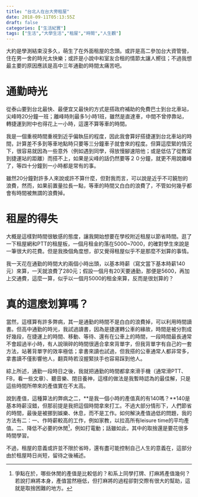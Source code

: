 ```yaml
---
title: "台北人在台大旁租屋"
date: 2018-09-11T05:13:55Z
draft: false
categories: ["生活紀實"]
tags: ["生活","大學生活","租屋","時間","人生觀"]
---
```


大約是學測結束沒多久，萌生了在外面租屋的念頭。或許是高二參加台大資管營，住在男一舍的時光太快樂；或許是小說中和室友合租的情節太讓人嚮往；不過我想最主要的原因應該是高中三年通勤的時間太痛苦吧。

通勤時光
===

從泰山要到台北最快、最便宜又最快的方式是搭政府補助的免費巴士到台北車站，尖峰時20分鐘一班；離峰時則最多1小時1班，雖然是直達車，中間不曾停靠站，轉捷運到附中也得花上一小時，這還不算等車的時間。

我是一個重視時間重視到近乎偏執狂的程度，因此我會算好搭捷運到台北車站的時間，計算差不多到等車地點時只要等三分鐘車子就會來的程度。但算這麼緊的情況下，很容易就因為一些意外（例如遇到同學，得放慢腳速陪他；或是低估了從教室到捷運站的距離）而搭不上，如果是尖峰的話仍然要等２０分鐘，就更不用說離峰了，等四十分鐘到一小時都是常有的事。

雖然20分鐘對許多人來說或許不算什麼，但對我而言，可以說是近乎不可饒恕的浪費，然而，如果前置量拉長一點，等車的時間又白白的浪費了，不管如何幾乎都會有時間被無謂的浪費掉。

租屋的得失
===
大概是這樣對時間很敏感的態度，讓我開始想要在學校附近租屋以節省時間。逛了一下租屋網和PTT的租屋板，一個月租金約落在5000~7000，的確對學生來說是一筆很大的花費。但是我換個角度想，卻又覺得租屋似乎不是那麼不划算的事情。

我一天花在通勤的時間大約兩個小時出頭，以基本時薪（寫文當下基本時薪140元）來算，一天就浪費了280元；假設一個月有20天要通勤，那便是5600，再加上交通費，這麼一算，似乎以一個月5000的租金來算，反而是很划算的？

真的這麼划算嗎？
===
當然，這樣算有許多弊病，其一是通勤的時間不是白白的浪費掉，可以利用時間讀書。但高中通勤的時光，我試過讀書，因為是捷運轉公車的緣故，時間是被分割成好幾段，在捷運上的時間、移動、等待、還有在公車上的時間，一段時間最長通常不會超過半小時，有人說瑣碎的時間很適合拿來背單字，但我背單字有自己的一套方法，站著背單字的效率極低；拿書來讀也試過，但我搭的公車通常人都非常多，拿書讀不僅影響他人，翻頁時若沒握緊扶手也容易踩到他人。

綜上所述，通勤一段時日之後，我就把通勤的時間都拿來滑手機（通常滑PTT、FB，看一些文章）、聽音樂、閉目養神，這樣的做法是我暫時認為的最佳解，只是這些時間所帶來的產值實在不太高。


說到產值，這種算法的弊病之二，**是我一個小時的產值真的有140嗎？**140是基本時薪沒錯，但那前提是我把這個時間拿來打工。不過大部分情形下，人們節省的時間，最後是被挪到娛樂、休息，而不是工作。如何解決產值過低的問題，我的方法有二：一、作時薪較高的工作，例如家教，以拉高所有leisure time的平均產值。二、降低不必要的休閒[^1]，例如打電動；話雖如此，其中的取捨還是要花很多時間學習。

不過，租屋的意義或許並不限於省時，還有盡可能控制自己人生的意義在，這部分由於租屋時日尚短，留待之後補述。

[^1]:爭點在於，哪些休閒的產值是比較低的？和系上同學打牌、打麻將產值幾何？若說打麻將本身，產值當然極低，但打麻將的過程卻對交際有很大的幫助，這就是取捨困難的地方。
